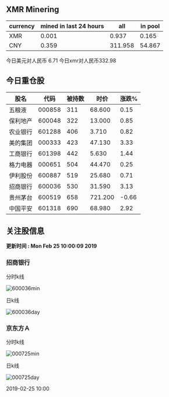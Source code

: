 ## XMR Minering

|currency|mined in last 24 hours|all|in pool|
|---|---|---|---|
|XMR|0.001|0.937|0.165|
|CNY|0.359|311.958|54.867|

今日美元对人民币 6.71	今日xmr对人民币332.98


## 今日重仓股 

|股名|代码|被持数|时价|涨跌%|
|---|---|---|---|---|
|五粮液|000858|311|68.600|0.15|
|保利地产|600048|322|13.000|0.85|
|农业银行|601288|406|3.710|0.82|
|美的集团|000333|423|47.130|3.33|
|工商银行|601398|442|5.630|1.44|
|格力电器|000651|504|44.470|0.25|
|伊利股份|600887|519|25.680|0.71|
|招商银行|600036|530|31.590|3.13|
|贵州茅台|600519|658|721.200|-0.66|
|中国平安|601318|690|68.980|2.92|

## 关注股信息
**更新时间 : Mon Feb 25 10:00:09 2019**
### 招商银行 
分时k线

![600036min](http://image.sinajs.cn/newchart/min/n/sh600036.gif)

日k线

![600036day](http://image.sinajs.cn/newchart/daily/n/sh600036.gif)

### 京东方Ａ 
分时k线

![000725min](http://image.sinajs.cn/newchart/min/n/sz000725.gif)

日k线

![000725day](http://image.sinajs.cn/newchart/daily/n/sz000725.gif)

2019-02-25 10:00